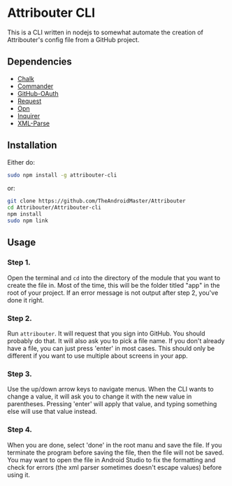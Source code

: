 # Attribouter CLI

This is a CLI written in nodejs to somewhat automate the creation of Attribouter's config file from a GitHub project.

## Dependencies

- [Chalk](https://npmjs.com/packages/chalk)
- [Commander](https://npmjs.com/packages/commander)
- [GitHub-OAuth](https://npmjs.com/packages/github-oauth)
- [Request](https://npmjs.com/packages/request)
- [Opn](https://npmjs.com/packages/opn)
- [Inquirer](https://npmjs.com/packages/inquirer)
- [XML-Parse](https://npmjs.com/packages/xml-parse)

## Installation

Either do:

```bash
sudo npm install -g attribouter-cli
```

or:

```bash
git clone https://github.com/TheAndroidMaster/Attribouter
cd Attribouter/Attribouter-cli
npm install
sudo npm link
```

## Usage

### Step 1. 

Open the terminal and `cd` into the directory of the module that you want to create the file in. Most of the time, this will be the folder titled "app" in the root of your project. If an error message is not output after step 2, you've done it right.

### Step 2. 

Run `attribouter`. It will request that you sign into GitHub. You should probably do that. It will also ask you to pick a file name. If you don't already have a file, you can just press 'enter' in most cases. This should only be different if you want to use multiple about screens in your app.

### Step 3. 

Use the up/down arrow keys to navigate menus. When the CLI wants to change a value, it will ask you to change it with the new value in parentheses. Pressing 'enter' will apply that value, and typing something else will use that value instead.

### Step 4. 

When you are done, select 'done' in the root manu and save the file. If you terminate the program before saving the file, then the file will not be saved. You may want to open the file in Android Studio to fix the formatting and check for errors (the xml parser sometimes doesn't escape values) before using it.


